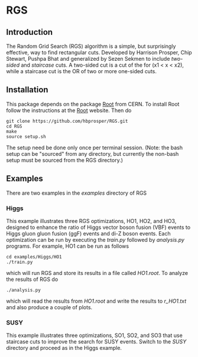 # RGS
## Introduction
The Random Grid Search (RGS) algorithm is a simple, but surprisingly effective, way to find rectangular cuts. Developed by Harrison Prosper, Chip Stewart, Pushpa Bhat and generalized by Sezen Sekmen to include *two-sided* and *staircase* cuts. A two-sided cut is a cut of the for (x1 < x < x2), while a staircase cut is the OR of two or more one-sided cuts.

## Installation
This package depends on the package [Root](https://root.cern.ch/downloading-root) from CERN. To install Root follow the instructions at the [Root](https://root.cern.ch/downloading-root) website. Then do
```
git clone https://github.com/hbprosper/RGS.git
cd RGS
make
source setup.sh
```
The setup need be done only once per terminal session. (Note: the bash setup can be "sourced" from any directory, but currently the non-bash setup must be sourced from the RGS directory.)

## Examples
There are two examples in the *examples* directory of RGS
### Higgs
This example illustrates three RGS optimizations, HO1, HO2, and HO3, designed to enhance the ratio of Higgs vector boson fusion (VBF) events to Higgs gluon gluon fusion (ggF) events and di-Z boson events. Each optimization can be run by executing the _train.py_ followed by _analysis.py_ programs. For example,
HO1 can be run as follows
```
cd examples/Higgs/HO1
./train.py
```
which will run RGS and store its results in a file called *HO1.root*. To analyze the results of RGS do
```
./analysis.py
```
which will read the results from *HO1.root* and write the results to *r_HO1.txt* and also produce a couple of plots.

### SUSY
This example illustrates three optimizations, SO1, SO2, and SO3 that use staircase cuts to improve the search for SUSY events. Switch to the *SUSY* directory and proceed as in the Higgs example. 
